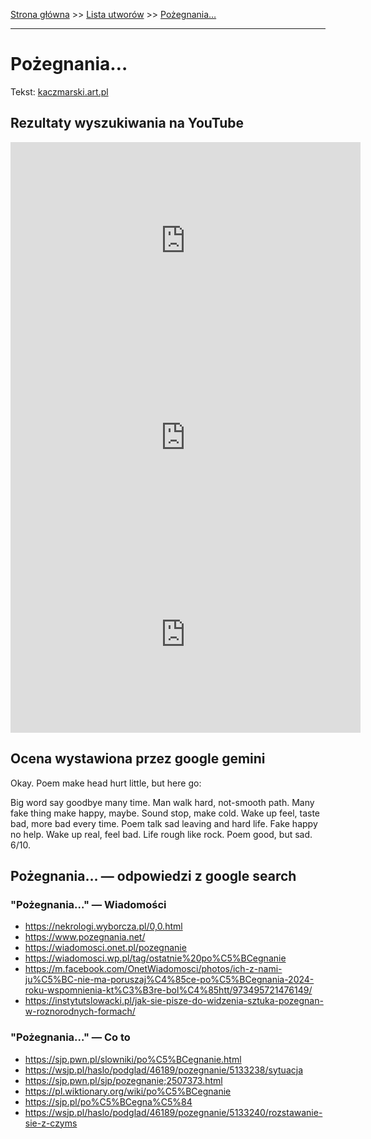 [Strona główna](../index.md) >> [Lista utworów](../list.md) >> [Pożegnania…](471.md)

---

# Pożegnania…

Tekst: [kaczmarski.art.pl](https://www.kaczmarski.art.pl/tworczosc/wiersze/pozegnania/)

## Rezultaty wyszukiwania na YouTube

<iframe width="560" height="315" src="https://www.youtube.com/embed/axMpX18Xzt0?si=IdontcarewhotheIRSsendsImnotpayingtaxes" title="YouTube video player" frameborder="0" allow="accelerometer; autoplay; clipboard-write; encrypted-media; gyroscope; picture-in-picture; web-share" referrerpolicy="strict-origin-when-cross-origin" allowfullscreen></iframe>

<iframe width="560" height="315" src="https://www.youtube.com/embed/WXaqWpRxUq4?si=IdontcarewhotheIRSsendsImnotpayingtaxes" title="YouTube video player" frameborder="0" allow="accelerometer; autoplay; clipboard-write; encrypted-media; gyroscope; picture-in-picture; web-share" referrerpolicy="strict-origin-when-cross-origin" allowfullscreen></iframe>

<iframe width="560" height="315" src="https://www.youtube.com/embed/a4Pon0cZET0?si=IdontcarewhotheIRSsendsImnotpayingtaxes" title="YouTube video player" frameborder="0" allow="accelerometer; autoplay; clipboard-write; encrypted-media; gyroscope; picture-in-picture; web-share" referrerpolicy="strict-origin-when-cross-origin" allowfullscreen></iframe>

## Ocena wystawiona przez google gemini

Okay. Poem make head hurt little, but here go:

Big word say goodbye many time. Man walk hard, not-smooth path. Many fake thing make happy, maybe. Sound stop, make cold. Wake up feel, taste bad, more bad every time. Poem talk sad leaving and hard life. Fake happy no help. Wake up real, feel bad. Life rough like rock. Poem good, but sad. 6/10.


## Pożegnania… — odpowiedzi z google search

### "Pożegnania…" — Wiadomości

- <https://nekrologi.wyborcza.pl/0,0.html>
- <https://www.pozegnania.net/>
- <https://wiadomosci.onet.pl/pozegnanie>
- <https://wiadomosci.wp.pl/tag/ostatnie%20po%C5%BCegnanie>
- <https://m.facebook.com/OnetWiadomosci/photos/ich-z-nami-ju%C5%BC-nie-ma-poruszaj%C4%85ce-po%C5%BCegnania-2024-roku-wspomnienia-kt%C3%B3re-bol%C4%85htt/973495721476149/>
- <https://instytutslowacki.pl/jak-sie-pisze-do-widzenia-sztuka-pozegnan-w-roznorodnych-formach/>

### "Pożegnania…" — Co to

- <https://sjp.pwn.pl/slowniki/po%C5%BCegnanie.html>
- <https://wsjp.pl/haslo/podglad/46189/pozegnanie/5133238/sytuacja>
- <https://sjp.pwn.pl/sjp/pozegnanie;2507373.html>
- <https://pl.wiktionary.org/wiki/po%C5%BCegnanie>
- <https://sjp.pl/po%C5%BCegna%C5%84>
- <https://wsjp.pl/haslo/podglad/46189/pozegnanie/5133240/rozstawanie-sie-z-czyms>

